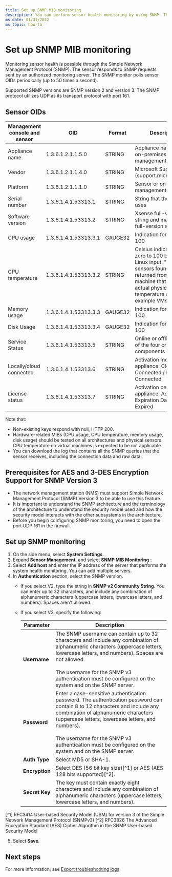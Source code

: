 ```yaml
---
title: Set up SNMP MIB monitoring
description: You can perform sensor health monitoring by using SNMP. The sensor responds to SNMP queries sent from an authorized monitoring server.
ms.date: 01/31/2022
ms.topic: how-to
---
```


# Set up SNMP MIB monitoring

Monitoring sensor health is possible through the Simple Network Management Protocol (SNMP). The sensor responds to SNMP requests sent by an authorized monitoring server. The SNMP monitor polls sensor OIDs periodically (up to 50 times a second).

Supported SNMP versions are SNMP version 2 and version 3. The SNMP protocol utilizes UDP as its transport protocol with port 161.

## Sensor OIDs

| Management console and sensor | OID | Format | Description |
|--|--|--|--|
| Appliance name | 1.3.6.1.2.1.1.5.0 | STRING | Appliance name for the on-premises management console |
| Vendor | 1.3.6.1.2.1.1.4.0 | STRING | Microsoft Support (support.microsoft.com) |
| Platform | 1.3.6.1.2.1.1.1.0 | STRING | Sensor or on-premises management console |
| Serial number | 1.3.6.1.4.1.53313.1 |STRING | String that the license uses |
| Software version | 1.3.6.1.4.1.53313.2 | STRING | Xsense full-version string and management full-version string |
| CPU usage | 1.3.6.1.4.1.53313.3.1 | GAUGE32 | Indication for zero to 100 |
| CPU temperature | 1.3.6.1.4.1.53313.3.2 | STRING | Celsius indication for zero to 100 based on Linux input. "No sensors found" will be returned from any machine that has no actual physical temperature sensor (for example VMs)|
| Memory usage | 1.3.6.1.4.1.53313.3.3 | GAUGE32 | Indication for zero to 100 |
| Disk Usage | 1.3.6.1.4.1.53313.3.4 | GAUGE32 | Indication for zero to 100 |
| Service Status | 1.3.6.1.4.1.53313.5  |STRING | Online or offline if one of the four crucial components is down |
| Locally/cloud connected | 1.3.6.1.4.1.53313.6   |STRING | Activation mode of this appliance: Cloud Connected / Locally Connected |
| License status | 1.3.6.1.4.1.53313.7  |STRING | Activation period of this appliance: Active / Expiration Date / Expired |

Note that:
- Non-existing keys respond with null, HTTP 200. 
- Hardware-related MIBs (CPU usage, CPU temperature, memory usage, disk usage) should be tested on all architectures and physical sensors. CPU temperature on virtual machines is expected to be not applicable.
- You can download the log that contains all the SNMP queries that the sensor receives, including the connection data and raw data.

## Prerequisites for AES and 3-DES Encryption Support for SNMP Version 3
- The network management station (NMS) must support Simple Network Management Protocol (SNMP) Version 3 to be able to use this feature.
- It is important to understand the SNMP architecture and the terminology of the architecture to understand the security model used and how the security model interacts with the other subsystems in the architecture.
- Before you begin configuring SNMP monitoring, you need to open the port UDP 161 in the firewall.


## Set up SNMP monitoring

1. On the side menu, select **System Settings**.
2. Expand **Sensor Management**, and select **SNMP MIB Monitoring** :
3. Select **Add host** and enter the IP address of the server that performs the system health monitoring. You can add multiple servers.
4. In **Authentication** section, select the SNMP version.
    - If you select V2, type the string in **SNMP v2 Community String**. You can enter up to 32 characters, and include any combination of alphanumeric characters (uppercase letters, lowercase letters, and numbers). Spaces aren't allowed.
    - If you select V3, specify the following:
    
        | Parameter | Description |
        |--|--|
        | **Username** | The SNMP username can contain up to 32 characters and include any combination of alphanumeric characters (uppercase letters, lowercase letters, and numbers). Spaces are not allowed. <br /> <br />The username for the SNMP v3 authentication must be configured on the system and on the SNMP server. |
        | **Password** | Enter a case-sensitive authentication password. The authentication password can contain 8 to 12 characters and include any combination of alphanumeric characters (uppercase letters, lowercase letters, and numbers). <br /> <br/>The username for the SNMP v3 authentication must be configured on the system and on the SNMP server. |
        | **Auth Type** | Select MD5 or SHA-1. |
        | **Encryption** | Select DES (56 bit key size)[^1] or AES (AES 128 bits supported)[^2]. |
        | **Secret Key** | The key must contain exactly eight characters and include any combination of alphanumeric characters (uppercase letters, lowercase letters, and numbers). |
        
[^1] RFC3414 User-based Security Model (USM) for version 3 of the Simple Network Management Protocol (SNMPv3)
[^2] RFC3826 The Advanced Encryption Standard (AES) Cipher Algorithm in the SNMP User-based Security Model

5. Select **Save**.

## Next steps

For more information, see [Export troubleshooting logs](how-to-troubleshoot-the-sensor-and-on-premises-management-console.md).
